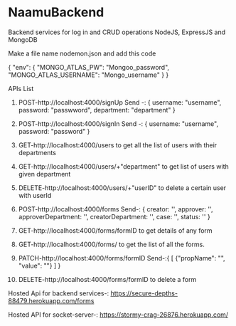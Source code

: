 # NaamuBackend
Backend services for log in and CRUD operations
NodeJS, ExpressJS and MongoDB

Make a file name nodemon.json and add this code

{
    "env": {
        "MONGO_ATLAS_PW": "Mongoo_password",
        "MONGO_ATLAS_USERNAME": "Mongo_username"
    }
}

APIs List

1. POST-http://localhost:4000/signUp
    Send -: {
        username: "username",
        password: "passwword",
        department: "department"
    }
2. POST-http://localhost:4000/signIn
    Send -: {
        username: "username",
        password: "password"
    }

3. GET-http://localhost:4000/users
    to get all the list of users with their departments

4. GET-http://localhost:4000/users/+"department"
    to get list of users with given department

5. DELETE-http://localhost:4000/users/+"userID"
    to delete a certain user with userId

6. POST-http://localhost:4000/forms
    Send-: {
        creator: '',
        approver: '',
        approverDepartment: '',
        creatorDepartment: '',
        case: '',
        status: ''
    }

7. GET-http://localhost:4000/forms/formID
    to get details of any form

8. GET-http://localhost:4000/forms/
to get the list of all the forms.

9. PATCH-http://localhost:4000/forms/formID
   Send-:{
       [
           {"propName": "", "value": ""}
       ]
   }

 10. DELETE-http://localhost:4000/forms/formID 
    to delete a form

Hosted Api for backend services-: https://secure-depths-88479.herokuapp.com/forms

Hosted API for socket-server-: https://stormy-crag-26876.herokuapp.com/